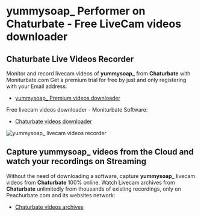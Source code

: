 # yummysoap_ Performer on Chaturbate - Free LiveCam videos downloader

## Chaturbate Live Videos Recorder

Monitor and record livecam videos of **yummysoap_** from **Chaturbate** with Moniturbate.com
Get a premium trial for free by just and only registering with your Email address:
* [yummysoap_ Premium videos downloader](https://moniturbate.com/request-demo-licence-key.html)

Free livecam videos downloader - Moniturbate Software:
* [Chaturbate videos downloader](https://moniturbate.com/moniturbate-download-software.html)

![yummysoap_ livecam videos recorder](https://peachurnet.com/templates/moniturbate-software.png)


## Capture yummysoap_ videos from the Cloud and watch your recordings on Streaming

Without the need of downloading a software, capture **yummysoap_** livecam videos from **Chaturbate** 100% online.
Watch Livecam archives from **Chaturbate** unlimitedly from thousands of existing recordings, only on Peachurbate.com and its websites network:
* [Chaturbate videos archives](https://peachurnet.com/)